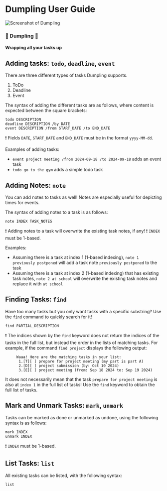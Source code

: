 # Dumpling User Guide

![Screenshot of Dumpling](https://yiiilonggg.github.io/ip/Ui.png)

### :dumpling: Dumpling :dumpling:
#### Wrapping all your tasks up

## Adding tasks: `todo`, `deadline`, `event`

There are three different types of tasks Dumpling supports.
1. ToDo
2. Deadline
3. Event

The syntax of adding the different tasks are as follows,
where content is expected between the square brackets:
```
todo DESCRIPTION
deadline DESCRIPTION /by DATE
event DESCRIPTION /from START_DATE /to END_DATE
```

:exclamation: Fields `DATE`, `START_DATE` and `END_DATE` must be in
the format `yyyy-MM-dd`.

Examples of adding tasks:
* `event project meeting /from 2024-09-18 /to 2024-09-18` adds an event task
* `todo go to the gym` adds a simple todo task

## Adding Notes: `note`

You can add notes to tasks as well!
Notes are especially useful for depicting times for events.

The syntax of adding notes to a task is as follows:
```
note INDEX TASK_NOTES
```

:exclamation: Adding notes to a task will overwrite the existing task notes, if any!
:exclamation: `INDEX` must be 1-based.

Examples:
* Assuming there is a task at index 1 (1-based indexing), `note 1 previously postponed`
will add a task note `previously postponed` to the task
* Assuming there is a task at index 2 (1-based indexing) that has existing task notes,
`note 2 at school` will overwrite the existing task notes and replace it with `at school`

## Finding Tasks: `find`

Have too many tasks but you only want tasks with a specific substring? Use the `find`
command to quickly search for it!

```
find PARTIAL_DESCRIPTION
```

:exclamation: The indices shown by the `find` keyword does not return the indices of the
tasks in the full list, but instead the order in the lists of matching tasks.
For example, if the command `find project` displays the following output:
```
     Waaa! Here are the matching tasks in your list:
      1.[T][ ] prepare for project meeting (my part is part A)
      2.[D][ ] project submission (by: Oct 10 2024)
      3.[E][ ] project meeting (from: Sep 18 2024 to: Sep 19 2024)
```
It does not necessarily mean that the task `prepare for project meeting` is also at `index 1`
in the full list of tasks! 
Use the `find` keyword to obtain the full list of tasks.

## Mark and Unmark Tasks: `mark`, `unmark`

Tasks can be marked as done or unmarked as undone, using the following syntax is as follows:
```
mark INDEX
unmark INDEX
```

:exclamation: `INDEX` must be 1-based.

## List Tasks: `list`

All existing tasks can be listed, with the following syntax:
```
list
```